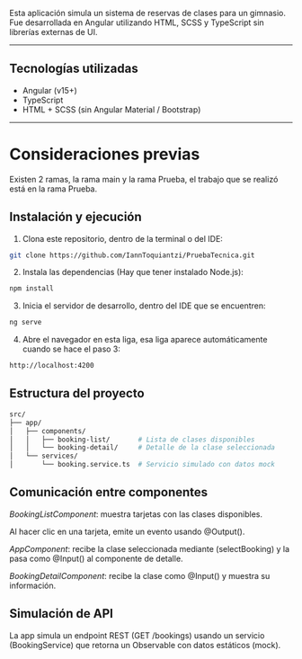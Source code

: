 Esta aplicación simula un sistema de reservas de clases para un gimnasio. Fue desarrollada en Angular utilizando HTML, SCSS y TypeScript sin librerías externas de UI.

---

## Tecnologías utilizadas

- Angular (v15+)
- TypeScript
- HTML + SCSS (sin Angular Material / Bootstrap)

---
# Consideraciones previas
Existen 2 ramas, la rama main y la rama Prueba, el trabajo que se realizó está en la rama Prueba.

## Instalación y ejecución

1. Clona este repositorio, dentro de la terminal o del IDE:

```bash
git clone https://github.com/IannToquiantzi/PruebaTecnica.git
```

2. Instala las dependencias (Hay que tener instalado Node.js):

```bash
npm install
```

3. Inicia el servidor de desarrollo, dentro del IDE que se encuentren:

```bash
ng serve
```

4. Abre el navegador en esta liga, esa liga aparece automáticamente cuando se hace el paso 3:

```bash
http://localhost:4200
```

## Estructura del proyecto

```bash
src/
├── app/
│   ├── components/
│   │   ├── booking-list/       # Lista de clases disponibles
│   │   └── booking-detail/     # Detalle de la clase seleccionada
│   └── services/
│       └── booking.service.ts  # Servicio simulado con datos mock
```

## Comunicación entre componentes

*BookingListComponent*: muestra tarjetas con las clases disponibles.

Al hacer clic en una tarjeta, emite un evento usando @Output().

*AppComponent*: recibe la clase seleccionada mediante (selectBooking) y la pasa como @Input() al componente de detalle.

*BookingDetailComponent*: recibe la clase como @Input() y muestra su información.

## Simulación de API

La app simula un endpoint REST (GET /bookings) usando un servicio (BookingService) que retorna un Observable con datos estáticos (mock).


